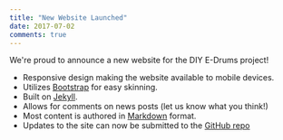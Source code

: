 ```yaml
---
title: "New Website Launched"
date: 2017-07-02
comments: true
---
```


We're proud to announce a new website for
the DIY E-Drums project!

* Responsive design making the website available to mobile devices.
* Utilizes [Bootstrap][] for easy skinning.
* Built on [Jekyll][].
* Allows for comments on news posts (let us know what you think!)
* Most content is authored in [Markdown][] format.
* Updates to the site can now be submitted to the [GitHub repo][git]

[Bootstrap]: http://getbootstrap.com/
[Jekyll]: http://jekyllrb.com/
[Markdown]: http://daringfireball.net/projects/markdown/
[git]: https://github.com/edrums.github.io
[LESS]: http://lesscss.org/
